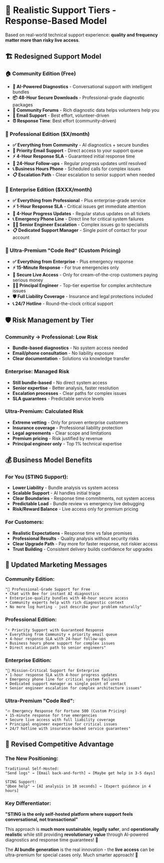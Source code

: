 # 🎯 Realistic Support Tiers - Response-Based Model

Based on real-world technical support experience: **quality and frequency matter more than risky live access**.

## 🏗️ **Redesigned Support Model**

### **🏠 Community Edition (Free)**
- **🐝 AI-Powered Diagnostics** - Conversational support with intelligent bundles
- **📦 48-Hour Secure Downloads** - Professional-grade diagnostic packages
- **👥 Community Forums** - Rich diagnostic data helps volunteers help you
- **📧 Email Support** - Best effort, volunteer-driven
- **⏰ Response Time**: Best effort (community-driven)

### **💼 Professional Edition ($X/month)**
- **✅ Everything from Community** - AI diagnostics + secure bundles
- **📧 Priority Email Support** - Direct access to your support queue
- **⚡ 4-Hour Response SLA** - Guaranteed initial response time
- **🔄 24-Hour Follow-ups** - Regular progress updates until resolved
- **📞 Business Hours Phone** - Scheduled calls for complex issues
- **📋 Escalation Path** - Clear escalation to senior support when needed

### **🏢 Enterprise Edition ($XXX/month)**
- **✅ Everything from Professional** - Plus enterprise-grade service
- **⚡ 1-Hour Response SLA** - Critical issues get immediate attention
- **🔄 4-Hour Progress Updates** - Regular status updates on all tickets
- **📞 Emergency Phone Line** - Direct line for critical system failures
- **👨‍💻 Senior Engineer Escalation** - Complex issues go to specialists
- **📋 Dedicated Support Manager** - Single point of contact for your account

### **🎯 Ultra-Premium "Code Red" (Custom Pricing)**
- **✅ Everything from Enterprise** - Plus emergency response
- **⚡ 15-Minute Response** - For true emergencies only
- **🔗 Secure Live Access** - Only for cream-of-the-crop customers paying serious money
- **👨‍💻 Principal Engineer** - Top-tier expertise for complex architecture issues
- **🛡️ Full Liability Coverage** - Insurance and legal protections included
- **📞 24/7 Hotline** - Round-the-clock critical support

## 🛡️ **Risk Management by Tier**

### **Community → Professional: Low Risk**
- **Bundle-based diagnostics** - No system access needed
- **Email/phone consultation** - No liability exposure
- **Clear documentation** - Solutions via knowledge transfer

### **Enterprise: Managed Risk**
- **Still bundle-based** - No direct system access
- **Senior expertise** - Better analysis, faster resolution
- **Escalation processes** - Clear paths for complex issues
- **SLA guarantees** - Predictable service levels

### **Ultra-Premium: Calculated Risk**
- **Extreme vetting** - Only for proven enterprise customers
- **Insurance coverage** - Professional liability protection
- **Legal agreements** - Clear scope and limitations
- **Premium pricing** - Risk justified by revenue
- **Principal engineer only** - Top 1% technical expertise

## 💰 **Business Model Benefits**

### **For You (STING Support):**
- **Lower Liability** - Bundle analysis vs system access
- **Scalable Support** - AI handles initial triage
- **Clear Boundaries** - Response time commitments, not system access
- **Predictable Load** - Bundle review vs emergency live debugging
- **Risk/Reward Balance** - Live access only for premium pricing

### **For Customers:**
- **Realistic Expectations** - Response time vs false promises
- **Professional Results** - Quality analysis without security risks
- **Clear Upgrade Path** - Pay more for faster response, not riskier access
- **Trust Building** - Consistent delivery builds confidence for upgrades

## 🎯 **Updated Marketing Messages**

### **Community Edition:**
```
"🐝 Professional-Grade Support for Free
• Chat with Bee for instant AI diagnostics
• Enterprise-quality bundles with 48-hour secure access
• Community experts help with rich diagnostic context
• No more log hunting - just describe your problem naturally"
```

### **Professional Edition:**
```  
"⚡ Priority Support with Guaranteed Response
• Everything from Community + priority email queue
• 4-hour response SLA with 24-hour follow-ups
• Business hours phone support for complex issues
• Direct escalation path to senior engineers"
```

### **Enterprise Edition:**
```
"🚀 Mission-Critical Support for Enterprise
• 1-hour response SLA with 4-hour progress updates
• Emergency phone line for critical system failures  
• Dedicated support manager as single point of contact
• Senior engineer escalation for complex architecture issues"
```

### **Ultra-Premium "Code Red":**
```
"🔥 Emergency Response for Fortune 500 (Custom Pricing)
• 15-minute response for true emergencies
• Secure live access with full liability coverage
• Principal engineer expertise for critical issues
• 24/7 hotline with insurance-backed service guarantees"
```

## 🎯 **Revised Competitive Advantage**

### **The New Positioning:**
```
Traditional Self-Hosted:
"Send logs" → [Email back-and-forth] → [Maybe get help in 3-5 days]

STING Support:
"@bee help" → [AI analysis in 10 seconds] → [Expert guidance in 4 hours]
```

### **Key Differentiator:**
**"STING is the only self-hosted platform where support feels conversational, not transactional"**

This approach is **much more sustainable**, **legally safer**, and **operationally realistic** while still providing **revolutionary value** through AI-powered diagnostics and response time guarantees! 🎯

The **AI bundle generation** is the real innovation - the **live access** can be ultra-premium for special cases only. Much smarter approach! 🧠